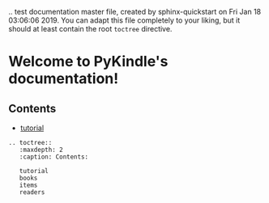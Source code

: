 .. test documentation master file, created by
   sphinx-quickstart on Fri Jan 18 03:06:06 2019.
   You can adapt this file completely to your liking, but it should at least
   contain the root `toctree` directive.

# Welcome to PyKindle's documentation!

## Contents

* [tutorial](tutorial.md)

```
.. toctree::
   :maxdepth: 2
   :caption: Contents:

   tutorial
   books
   items
   readers
```

